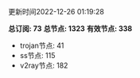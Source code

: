 更新时间2022-12-26 01:19:28

**总订阅: 73**
**总节点: 1323**
**有效节点: 338**
- trojan节点: 41
- ss节点: 115
- v2ray节点: 182
